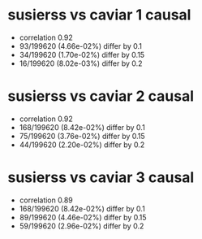# susierss vs caviar  1 causal

- correlation 0.92
- 93/199620 (4.66e-02%) differ by 0.1
- 34/199620 (1.70e-02%) differ by 0.15
- 16/199620 (8.02e-03%) differ by 0.2


# susierss vs caviar  2 causal

- correlation 0.92
- 168/199620 (8.42e-02%) differ by 0.1
- 75/199620 (3.76e-02%) differ by 0.15
- 44/199620 (2.20e-02%) differ by 0.2


# susierss vs caviar  3 causal

- correlation 0.89
- 168/199620 (8.42e-02%) differ by 0.1
- 89/199620 (4.46e-02%) differ by 0.15
- 59/199620 (2.96e-02%) differ by 0.2


